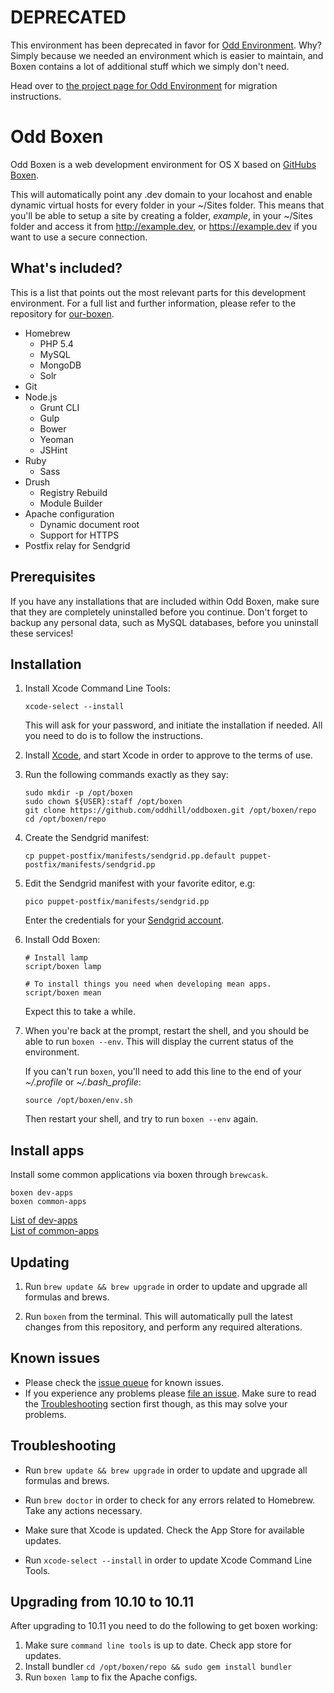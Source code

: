 # DEPRECATED

This environment has been deprecated in favor for [Odd Environment](https://github.com/oddhill/oddenvironment). Why? Simply because we needed an environment which is easier to maintain, and Boxen contains a lot of additional stuff which we simply don't need.

Head over to [the project page for Odd Environment](https://github.com/oddhill/oddenvironment) for migration instructions.

# Odd Boxen

Odd Boxen is a web development environment for OS X based on [GitHubs Boxen](http://boxen.github.com).

This will automatically point any .dev domain to your locahost and enable dynamic virtual hosts for every folder in your ~/Sites folder. This means that you'll be able to setup a site by creating a folder, *example*, in your ~/Sites folder and access it from http://example.dev, or https://example.dev if you want to use a secure connection.

## What's included?

This is a list that points out the most relevant parts for this development environment. For a full list and further information, please refer to the repository for [our-boxen](https://github.com/boxen/our-boxen).

* Homebrew
  * PHP 5.4
  * MySQL
  * MongoDB
  * Solr
* Git
* Node.js
  * Grunt CLI
  * Gulp
  * Bower
  * Yeoman
  * JSHint
* Ruby
  * Sass
* Drush
  * Registry Rebuild
  * Module Builder
* Apache configuration
  * Dynamic document root
  * Support for HTTPS
* Postfix relay for Sendgrid


## Prerequisites

If you have any installations that are included within Odd Boxen, make sure that they are completely uninstalled before you continue. Don't forget to backup any personal data, such as MySQL databases, before you uninstall these services!



## Installation

1. Install Xcode Command Line Tools:

	```
	xcode-select --install
	```
	This will ask for your password, and initiate the installation if needed. All you need to do is to follow the instructions.



2. Install [Xcode](https://itunes.apple.com/us/app/xcode/id497799835?ls=1&mt=12), and start Xcode in order to approve to the terms of use.



3. Run the following commands exactly as they say:

	```
	sudo mkdir -p /opt/boxen
	sudo chown ${USER}:staff /opt/boxen
	git clone https://github.com/oddhill/oddboxen.git /opt/boxen/repo
	cd /opt/boxen/repo
	```



4. Create the Sendgrid manifest:

   ```
   cp puppet-postfix/manifests/sendgrid.pp.default puppet-postfix/manifests/sendgrid.pp
   ```



5. Edit the Sendgrid manifest with your favorite editor, e.g:

   ```
   pico puppet-postfix/manifests/sendgrid.pp
   ```

   Enter the credentials for your [Sendgrid account](https://sendgrid.com).



6. Install Odd Boxen:

   ```shell
   # Install lamp
   script/boxen lamp

   # To install things you need when developing mean apps.
   script/boxen mean
   ```

   Expect this to take a while.

7. When you're back at the prompt, restart the shell, and you should be able to run `boxen --env`. This will display the current status of the environment.

	If you can't run `boxen`, you'll need to add this line to the end of your *~/.profile* or *~/.bash_profile*:

	```
	source /opt/boxen/env.sh
	```
	Then restart your shell, and try to run `boxen --env` again.

## Install apps
Install some common applications via boxen through `brewcask`.

```shell
boxen dev-apps
boxen common-apps
```
[List of dev-apps](https://github.com/oddhill/oddboxen/blob/master/modules/projects/manifests/dev-apps.pp)    
[List of common-apps](https://github.com/oddhill/oddboxen/blob/master/modules/projects/manifests/common-apps.pp)

## Updating

1. Run `brew update && brew upgrade` in order to update and upgrade all formulas and brews.

2. Run `boxen` from the terminal. This will automatically pull the latest changes from this repository, and perform any required alterations.

## Known issues

* Please check the [issue queue](https://github.com/oddhill/oddboxen/issues) for known issues.
* If you experience any problems please [file an issue](https://github.com/oddhill/oddboxen/issues/new). Make sure to read the [Troubleshooting](#troubleshooting) section first though, as this may solve your problems.

## Troubleshooting

* Run `brew update && brew upgrade` in order to update and upgrade all formulas and brews.

* Run `brew doctor` in order to check for any errors related to Homebrew. Take any actions necessary.

* Make sure that Xcode is updated. Check the App Store for available updates.

* Run `xcode-select --install` in order to update Xcode Command Line Tools.

## Upgrading from 10.10 to 10.11

After upgrading to 10.11 you need to do the following to get boxen working:

1. Make sure `command line tools` is up to date. Check app store for updates.
2. Install bundler `cd /opt/boxen/repo && sudo gem install bundler`
3. Run `boxen lamp` to fix the Apache configs.

